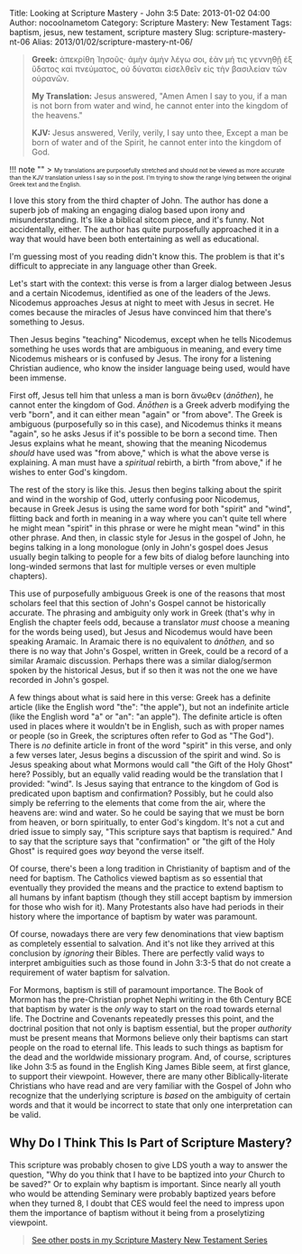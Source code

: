 Title: Looking at Scripture Mastery - John 3:5
Date: 2013-01-02 04:00
Author: nocoolnametom
Category: Scripture Mastery: New Testament
Tags: baptism, jesus, new testament, scripture mastery
Slug: scripture-mastery-nt-06
Alias: 2013/01/02/scripture-mastery-nt-06/

> **Greek:**
>  ἀπεκρίθη Ἰησοῦς· ἀμὴν ἀμὴν λέγω σοι, ἐὰν μή τις γεννηθῇ ἐξ ὕδατος καὶ πνεύματος, οὐ δύναται εἰσελθεῖν εἰς τὴν βασιλείαν τῶν οὐρανῶν.
>
> **My Translation:**
>  Jesus answered, "Amen Amen I say to you, if a man is not born from water and wind, he cannot enter into the kingdom of the heavens."
>
> **KJV:**
>  Jesus answered, Verily, verily, I say unto thee, Except a man be born of water and of the Spirit, he cannot enter into the kingdom of God.

!!! note ""
     > <span style="font-size: x-small;">My translations are purposefully stretched and should not be viewed as more accurate than the KJV translation unless I say so in the post.  I'm trying to show the range lying between the original Greek text and the English.</span>

I love this story from the third chapter of John.  The author has done a superb job of making an engaging dialog based upon irony and misunderstanding.  It's like a biblical sitcom piece, and it's funny.  Not accidentally, either.  The author has quite purposefully approached it in a way that would have been both entertaining as well as educational.

I'm guessing most of you reading didn't know this.  The problem is that it's difficult to appreciate in any language other than Greek.

Let's start with the context: this verse is from a larger dialog between Jesus and a certain Nicodemus, identified as one of the leaders of the Jews. Nicodemus approaches Jesus at night to meet with Jesus in secret.  He comes because the miracles of Jesus have convinced him that there's something to Jesus.

Then Jesus begins "teaching" Nicodemus, except when he tells Nicodemus something he uses words that are ambiguous in meaning, and every time Nicodemus mishears or is confused by Jesus.  The irony for a listening Christian audience, who know the insider language being used, would have been immense.

First off, Jesus tell him that unless a man is born ἄνωθεν (*ánōthen*), he cannot enter the kingdom of God.  *Ánōthen* is a Greek adverb modifying the verb "born", and it can either mean "again" or "from above".  The Greek is ambiguous (purposefully so in this case), and Nicodemus thinks it means "again", so he asks Jesus if it's possible to be born a second time.  Then Jesus explains what he meant, showing that the meaning Nicodemus *should* have used was "from above," which is what the above verse is explaining.  A man must have a *spiritual* rebirth, a birth "from above," if he wishes to enter God's kingdom.

The rest of the story is like this.  Jesus then begins talking about the spirit and wind in the worship of God, utterly confusing poor Nicodemus, because in Greek Jesus is using the same word for both "spirit" and "wind", flitting back and forth in meaning in a way where you can't quite tell where he might mean "spirit" in this phrase or were he might mean "wind" in this other phrase.  And then, in classic style for Jesus in the gospel of John, he begins talking in a long monologue (only in John's gospel does Jesus usually begin talking to people for a few bits of dialog before launching into long-winded sermons that last for multiple verses or even multiple chapters).

This use of purposefully ambiguous Greek is one of the reasons that most scholars feel that this section of John's Gospel cannot be historically accurate.  The phrasing and ambiguity only work in Greek (that's why in English the chapter feels odd, because a translator *must* choose a meaning for the words being used), but Jesus and Nicodemus would have been speaking Aramaic.  In Aramaic there is no equivalent to *ánōthen,* and so there is no way that John's Gospel, written in Greek, could be a record of a similar Aramaic discussion.  Perhaps there was a similar dialog/sermon spoken by the historical Jesus, but if so then it was not the one we have recorded in John's gospel.

A few things about what is said here in this verse: Greek has a definite article (like the English word "the": "the apple"), but not an indefinite article (like the English word "a" or "an": "an apple").  The definite article is often used in places where it wouldn't be in English, such as with proper names or people (so in Greek, the scriptures often refer to God as "The God").  There is *no* definite article in front of the word "spirit" in this verse, and only a few verses later, Jesus begins a discussion of the spirit and wind.  So is Jesus speaking about what Mormons would call "the Gift of the Holy Ghost" here? Possibly, but an equally valid reading would be the translation that I provided: "wind".  Is Jesus saying that entrance to the kingdom of God is predicated upon baptism and confirmation?  Possibly, but he could also simply be referring to the elements that come from the air, where the heavens are: wind and water.  So he could be saying that we must be born from heaven, or born spiritually, to enter God's kingdom.  It's not a cut and dried issue to simply say, "This scripture says that baptism is required."  And to say that the scripture says that "confirmation" or "the gift of the Holy Ghost" is required goes *way* beyond the verse itself.

Of course, there's been a long tradition in Christianity of baptism and of the need for baptism.  The Catholics viewed baptism as so essential that eventually they provided the means and the practice to extend baptism to all humans by infant baptism (though they still accept baptism by immersion for those who wish for it).  Many Protestants also have had periods in their history where the importance of baptism by water was paramount.

Of course, nowadays there are very few denominations that view baptism as completely essential to salvation.  And it's not like they arrived at this conclusion by *ignoring* their Bibles.  There are perfectly valid ways to interpret ambiguities such as those found in John 3:3-5 that do not create a requirement of water baptism for salvation.

For Mormons, baptism is still of paramount importance.  The Book of Mormon has the pre-Christian prophet Nephi writing in the 6th Century BCE that baptism by water is the *only* way to start on the road towards eternal life.  The Doctrine and Covenants repeatedly presses this point, and the doctrinal position that not only is baptism essential, but the proper *authority* must be present means that Mormons believe only their baptisms can start people on the road to eternal life.  This leads to such things as baptism for the dead and the worldwide missionary program.  And, of course, scriptures like John 3:5 as found in the English King James Bible seem, at first glance, to support their viewpoint. However, there are many other Biblically-literate Christians who have read and are very familiar with the Gospel of John who recognize that the underlying scripture is *based* on the ambiguity of certain words and that it would be incorrect to state that only one interpretation can be valid.

Why Do I Think This Is Part of Scripture Mastery?
-------------------------------------------------

This scripture was probably chosen to give LDS youth a way to answer the question, "Why do you think that I have to be baptized into *your* Church to be saved?"  Or to explain why baptism is important.  Since nearly all youth who would be attending Seminary were probably baptized years before when they turned 8, I doubt that CES would feel the need to impress upon them the importance of baptism without it being from a proselytizing viewpoint.

> [See other posts in my Scripture Mastery New Testament Series][]

[See other posts in my Scripture Mastery New Testament Series]: |filename|pages/scripture-mastery-new-testament.md "Scripture Mastery: New Testament"
